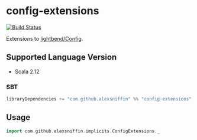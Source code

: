 # config-extensions

[![Build Status](https://travis-ci.com/alexsniffin/config-extensions.svg?branch=master)](https://travis-ci.com/alexsniffin/config-extensions)

Extensions to [lightbend/Config](https://github.com/lightbend/config).

## Supported Language Version
- Scala 2.12

### SBT
```scala
libraryDependencies += "com.github.alexsniffin" %% "config-extensions" % version
```

## Usage

```scala
import com.github.alexsniffin.implicits.ConfigExtensions._
```
